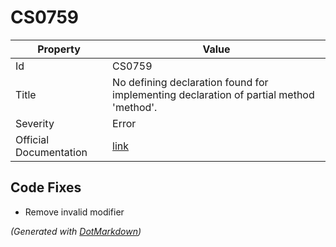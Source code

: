# CS0759

| Property               | Value                                                                                   |
| ---------------------- | --------------------------------------------------------------------------------------- |
| Id                     | CS0759                                                                                  |
| Title                  | No defining declaration found for implementing declaration of partial method 'method'\. |
| Severity               | Error                                                                                   |
| Official Documentation | [link](http://docs.microsoft.com/en-us/dotnet/csharp/misc/cs0759)                       |

## Code Fixes

* Remove invalid modifier

*\(Generated with [DotMarkdown](http://github.com/JosefPihrt/DotMarkdown)\)*